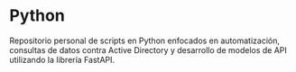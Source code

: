 # Python

Repositorio personal de scripts en Python enfocados en automatización, consultas de datos contra Active Directory y desarrollo de modelos de API utilizando la librería FastAPI.
